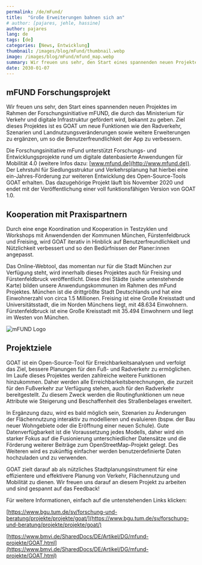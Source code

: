 ```yaml
---
permalink: /de/mFund/
title:  "Große Erweiterungen bahnen sich an"
# author: [pajares, jehle, hassine]
author: pajares
lang: de
tags: [de]
categories: [News, Entwicklung]
thumbnail: /images/blog/mFund/thumbnail.webp
image: /images/blog/mFund/mfund_map.webp
summary: Wir freuen uns sehr, den Start eines spannenden neuen Projektes im Rahmen der Forschungsinitiative mFUND, die durch das Ministerium für Verkehr und digitale Infrastruktur gefördert wird, bekannt zu geben.
date: 2030-01-07
---
```

## mFUND Forschungsprojekt

Wir freuen uns sehr, den Start eines spannenden neuen Projektes im Rahmen der Forschungsinitiative mFUND, die durch das Ministerium für Verkehr und digitale Infrastruktur gefördert wird, bekannt zu geben. Ziel dieses Projektes ist es GOAT um neue Funktionen wie den Radverkehr, Szenarien und Landnutzungsveränderungen sowie weitere Erweiterungen zu ergänzen, um so die Benutzerfreundlichkeit der App zu verbessern.

Die Forschungsinitiative mFund unterstützt Forschungs- und Entwicklungsprojekte rund um digitale datenbasierte Anwendungen für Mobilität 4.0 (weitere Infos dazu: [www.mfund.de](http://www.mfund.de)). Der Lehrstuhl für Siedlungsstruktur und Verkehrsplanung hat hierbei eine ein-Jahres-Förderung zur weiteren Entwicklung des Open-Source-Tools GOAT erhalten. Das dazugehörige Projekt läuft bis November 2020 und endet mit der Veröffentlichung einer voll funktionsfähigen Version von GOAT 1.0. 

## Kooperation mit Praxispartnern

Durch eine enge Koordination und Kooperation in Testzyklen und Workshops mit Anwendenden der Kommunen München, Fürstenfeldbruck und Freising, wird GOAT iterativ in Hinblick auf Benutzerfreundlichkeit und Nützlichkeit verbessert und so den Bedürfnissen der Planer:innen angepasst.

Das Online-Webtool, das momentan nur für die Stadt München zur Verfügung steht, wird innerhalb dieses Projektes auch für Freising und Fürstenfeldbruck veröffentlicht. Diese drei Städte (siehe untenstehende Karte) bilden unsere Anwendungskommunen im Rahmen des mFund Projektes. München ist die drittgrößte Stadt Deutschlands und hat eine Einwohnerzahl von circa 1.5 Millionen. Freising ist eine Große Kreisstadt und Universitätsstadt, die im Norden Münchens liegt, mit 48.634 Einwohnern. Fürstenfeldbruck ist eine Große Kreisstadt mit 35.494 Einwohnern und liegt im Westen von München. 

![mFUND Logo](/images/blog/mFund/mfund_map.webp "mFUND Logo")

## Projektziele

GOAT ist ein Open-Source-Tool für Erreichbarkeitsanalysen und verfolgt das Ziel, bessere Planungen für den Fuß- und Radverkehr zu ermöglichen. Im Laufe dieses Projektes werden zahlreiche weitere Funktionen hinzukommen. Daher werden alle Erreichbarkeitsberechnungen, die zurzeit für den Fußverkehr zur Verfügung stehen, auch für den Radverkehr bereitgestellt. Zu diesem Zweck werden die Routingfunktionen um neue Attribute wie Steigerung und Beschaffenheit des Straßenbelages erweitert.

In Ergänzung dazu, wird es bald möglich sein, Szenarien zu Änderungen der Flächennutzung interaktiv zu modellieren und evaluieren (bspw. der Bau neuer Wohngebiete oder die Eröffnung einer neuen Schule). Gute Datenverfügbarkeit ist die Voraussetzung jedes Modells, daher wird ein starker Fokus auf die Fusionierung unterschiedlicher Datensätze und die Förderung weiterer Beiträge zum OpenStreetMap-Projekt gelegt. Des Weiteren wird es zukünftig einfacher werden benutzerdefinierte Daten hochzuladen und zu verwenden.

GOAT zielt darauf ab als nützliches Stadtplanungsinstrument für eine effizientere und effektivere Planung von Verkehr, Flächennutzung und Mobilität zu dienen. Wir freuen uns darauf an diesem Projekt zu arbeiten und sind gespannt auf das Feedback!

Für weitere Informationen, einfach auf die untenstehenden Links klicken:

[https://www.bgu.tum.de/sv/forschung-und-beratung/projekte/projekte/goat/](https://www.bgu.tum.de/sv/forschung-und-beratung/projekte/projekte/goat/)

[https://www.bmvi.de/SharedDocs/DE/Artikel/DG/mfund-projekte/GOAT.html](https://www.bmvi.de/SharedDocs/DE/Artikel/DG/mfund-projekte/GOAT.html)

